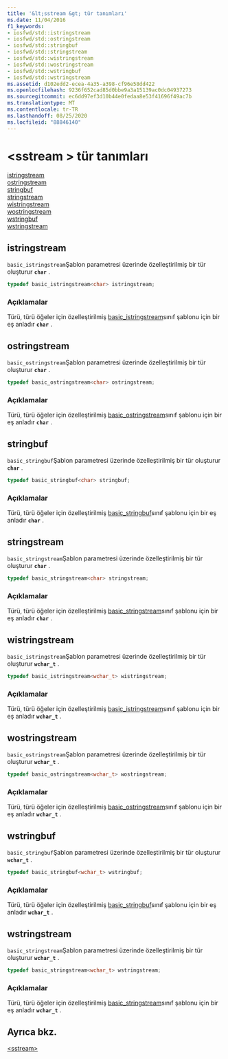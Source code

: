 ```yaml
---
title: '&lt;sstream &gt; tür tanımları'
ms.date: 11/04/2016
f1_keywords:
- iosfwd/std::istringstream
- iosfwd/std::ostringstream
- iosfwd/std::stringbuf
- iosfwd/std::stringstream
- iosfwd/std::wistringstream
- iosfwd/std::wostringstream
- iosfwd/std::wstringbuf
- iosfwd/std::wstringstream
ms.assetid: d102edd2-ecea-4a35-a398-cf96e58dd422
ms.openlocfilehash: 9236f652cad85d0bbe9a3a15139ac0dc04937273
ms.sourcegitcommit: ec6dd97ef3d10b44e0fedaa8e53f41696f49ac7b
ms.translationtype: MT
ms.contentlocale: tr-TR
ms.lasthandoff: 08/25/2020
ms.locfileid: "88846140"
---
```

# <a name="ltsstreamgt-typedefs"></a>&lt;sstream &gt; tür tanımları

[istringstream](#istringstream)\
[ostringstream](#ostringstream)\
[stringbuf](#stringbuf)\
[stringstream](#stringstream)\
[wistringstream](#wistringstream)\
[wostringstream](#wostringstream)\
[wstringbuf](#wstringbuf)\
[wstringstream](#wstringstream)

## <a name="istringstream"></a><a name="istringstream"></a> istringstream

`basic_istringstream`Şablon parametresi üzerinde özelleştirilmiş bir tür oluşturur **`char`** .

```cpp
typedef basic_istringstream<char> istringstream;
```

### <a name="remarks"></a>Açıklamalar

Türü, türü öğeler için özelleştirilmiş [basic_istringstream](../standard-library/basic-istringstream-class.md)sınıf şablonu için bir eş anladır **`char`** .

## <a name="ostringstream"></a><a name="ostringstream"></a> ostringstream

`basic_ostringstream`Şablon parametresi üzerinde özelleştirilmiş bir tür oluşturur **`char`** .

```cpp
typedef basic_ostringstream<char> ostringstream;
```

### <a name="remarks"></a>Açıklamalar

Türü, türü öğeler için özelleştirilmiş [basic_ostringstream](../standard-library/basic-ostringstream-class.md)sınıf şablonu için bir eş anladır **`char`** .

## <a name="stringbuf"></a><a name="stringbuf"></a> stringbuf

`basic_stringbuf`Şablon parametresi üzerinde özelleştirilmiş bir tür oluşturur **`char`** .

```cpp
typedef basic_stringbuf<char> stringbuf;
```

### <a name="remarks"></a>Açıklamalar

Türü, türü öğeler için özelleştirilmiş [basic_stringbuf](../standard-library/basic-stringbuf-class.md)sınıf şablonu için bir eş anladır **`char`** .

## <a name="stringstream"></a><a name="stringstream"></a> stringstream

`basic_stringstream`Şablon parametresi üzerinde özelleştirilmiş bir tür oluşturur **`char`** .

```cpp
typedef basic_stringstream<char> stringstream;
```

### <a name="remarks"></a>Açıklamalar

Türü, türü öğeler için özelleştirilmiş [basic_stringstream](../standard-library/basic-stringstream-class.md)sınıf şablonu için bir eş anladır **`char`** .

## <a name="wistringstream"></a><a name="wistringstream"></a> wistringstream

`basic_istringstream`Şablon parametresi üzerinde özelleştirilmiş bir tür oluşturur **`wchar_t`** .

```cpp
typedef basic_istringstream<wchar_t> wistringstream;
```

### <a name="remarks"></a>Açıklamalar

Türü, türü öğeler için özelleştirilmiş [basic_istringstream](../standard-library/basic-istringstream-class.md)sınıf şablonu için bir eş anladır **`wchar_t`** .

## <a name="wostringstream"></a><a name="wostringstream"></a> wostringstream

`basic_ostringstream`Şablon parametresi üzerinde özelleştirilmiş bir tür oluşturur **`wchar_t`** .

```cpp
typedef basic_ostringstream<wchar_t> wostringstream;
```

### <a name="remarks"></a>Açıklamalar

Türü, türü öğeler için özelleştirilmiş [basic_ostringstream](../standard-library/basic-ostringstream-class.md)sınıf şablonu için bir eş anladır **`wchar_t`** .

## <a name="wstringbuf"></a><a name="wstringbuf"></a> wstringbuf

`basic_stringbuf`Şablon parametresi üzerinde özelleştirilmiş bir tür oluşturur **`wchar_t`** .

```cpp
typedef basic_stringbuf<wchar_t> wstringbuf;
```

### <a name="remarks"></a>Açıklamalar

Türü, türü öğeler için özelleştirilmiş [basic_stringbuf](../standard-library/basic-stringbuf-class.md)sınıf şablonu için bir eş anladır **`wchar_t`** .

## <a name="wstringstream"></a><a name="wstringstream"></a> wstringstream

`basic_stringstream`Şablon parametresi üzerinde özelleştirilmiş bir tür oluşturur **`wchar_t`** .

```cpp
typedef basic_stringstream<wchar_t> wstringstream;
```

### <a name="remarks"></a>Açıklamalar

Türü, türü öğeler için özelleştirilmiş [basic_stringstream](../standard-library/basic-stringstream-class.md)sınıf şablonu için bir eş anladır **`wchar_t`** .

## <a name="see-also"></a>Ayrıca bkz.

[\<sstream>](../standard-library/sstream.md)

